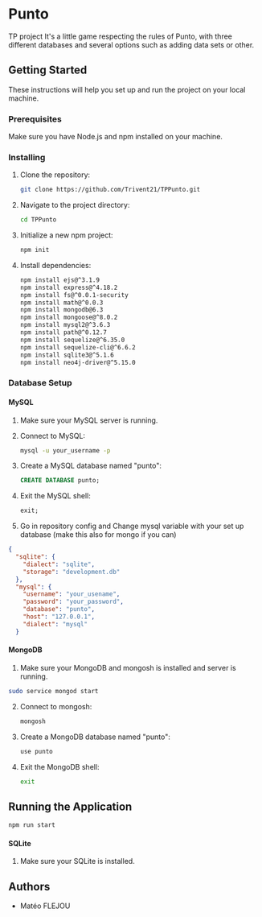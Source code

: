 # Punto

TP project 
It's a little game respecting the rules of Punto, with three different databases and several options such as adding data sets or other. 

## Getting Started

These instructions will help you set up and run the project on your local machine.

### Prerequisites

Make sure you have Node.js and npm installed on your machine.

### Installing

1. Clone the repository:

    ```bash
    git clone https://github.com/Trivent21/TPPunto.git
    ```

2. Navigate to the project directory:

    ```bash
    cd TPPunto
    ```

3. Initialize a new npm project:

    ```bash
    npm init
    ```

4. Install dependencies:

    ```bash
    npm install ejs@^3.1.9
    npm install express@^4.18.2
    npm install fs@^0.0.1-security
    npm install math@^0.0.3
    npm install mongodb@6.3
    npm install mongoose@^8.0.2
    npm install mysql2@^3.6.3
    npm install path@^0.12.7
    npm install sequelize@^6.35.0
    npm install sequelize-cli@^6.6.2
    npm install sqlite3@^5.1.6
    npm install neo4j-driver@^5.15.0
    ```

### Database Setup

#### MySQL

1. Make sure your MySQL server is running.

2. Connect to MySQL:

    ```bash
    mysql -u your_username -p
    ```

3. Create a MySQL database named "punto":

    ```sql
    CREATE DATABASE punto;
    ```

4. Exit the MySQL shell:

    ```sql
    exit;
    ```
    
5. Go in repository config and Change mysql variable with your set up database (make this also for mongo if you can)

```json
{
  "sqlite": {
    "dialect": "sqlite",
    "storage": "development.db"
  },
  "mysql": { 
    "username": "your_usename",
    "password": "your_password",
    "database": "punto",
    "host": "127.0.0.1",
    "dialect": "mysql"
  }
```
#### MongoDB

1. Make sure your MongoDB and mongosh is installed and server is running.

```bash
sudo service mongod start
```

2. Connect to mongosh:

    ```bash
    mongosh
    ```

3. Create a MongoDB database named "punto":

    ```bash
    use punto
    ```

4. Exit the MongoDB shell:

    ```bash
    exit
    ```

## Running the Application
```bash
npm run start
```
#### SQLite

1. Make sure your SQLite is installed.

## Authors

- Matéo FLEJOU
